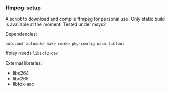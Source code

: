 ### ffmpeg-setup

A script to download and compile ffmpeg for personal use.
Only static build is available at the moment.
Tested under msys2.

Dependencies:

```
autoconf automake make cmake pkg-config nasm libtool
```

ffplay needs `libsdl2-dev`

External libraries:

* libx264
* libx265
* libfdk-aac
